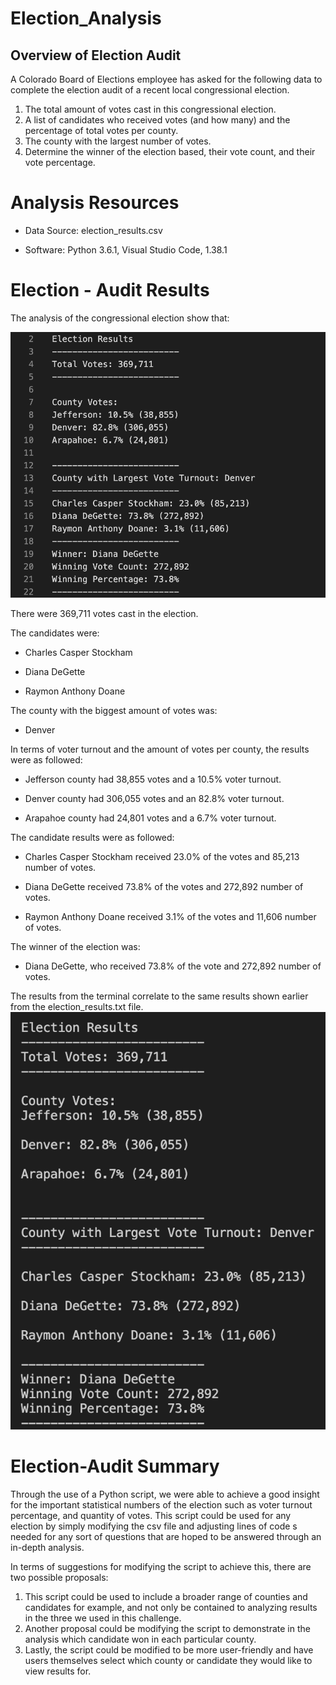 # Election_Analysis

## Overview of Election Audit

A Colorado Board of Elections employee has asked for the following data to complete the election audit of a recent local congressional election.

1. The total amount of votes cast in this congressional election.
2. A list of candidates who received votes (and how many) and the percentage of total votes per county.
3. The county with the largest number of votes.
4. Determine the winner of the election based, their vote count, and their vote percentage.

# Analysis Resources 

- Data Source: election_results.csv

- Software: Python 3.6.1, Visual Studio Code, 1.38.1

# Election - Audit Results

The analysis of the congressional election show that:

![](Resources/electionresults.png)

There were 369,711 votes cast in the election.

The candidates were:

  * Charles Casper Stockham 
  
  * Diana DeGette
  
  * Raymon Anthony Doane

The county with the biggest amount of votes was: 

  - Denver 

In terms of voter turnout and the amount of votes per county, the results were as followed:

  - Jefferson county had 38,855 votes and a 10.5% voter turnout.

  - Denver county had 306,055 votes and an 82.8% voter turnout.

  - Arapahoe county had 24,801 votes and a 6.7% voter turnout.

The candidate results were as followed:

  - Charles Casper Stockham received 23.0% of the votes and 85,213 number of votes.
  
  - Diana DeGette received 73.8% of the votes and 272,892 number of votes.
  
  - Raymon Anthony Doane received 3.1% of the votes and 11,606 number of votes.
  
The winner of the election was:
  - Diana DeGette, who received 73.8% of the vote and 272,892 number of votes.
  
The results from the terminal correlate to the same results shown earlier from the election_results.txt file.
![](Resources/terminal.png)


  
# Election-Audit Summary  
 Through the use of a Python script, we were able to achieve a good insight for the important statistical numbers of the election such as voter turnout percentage, and quantity of votes. This script could be used for any election by simply modifying the csv file and adjusting lines of code s needed for any sort of questions that are hoped to be answered through an in-depth analysis. 
 
 In terms of suggestions for modifying the script to achieve this, there are two possible proposals:
 1. This script could be used to include a broader range of counties and candidates for example, and not only be contained to analyzing results in the three we used in this challenge.
 2. Another proposal could be modifying the script to demonstrate in the analysis which candidate won in each particular county. 
 3. Lastly, the script could be modified to be more user-friendly and have users themselves select which county or candidate they would like to view results for. 
  
  
